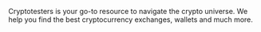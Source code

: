 Cryptotesters is your go-to resource to navigate the crypto universe. We help you find the best cryptocurrency exchanges, wallets and much more.